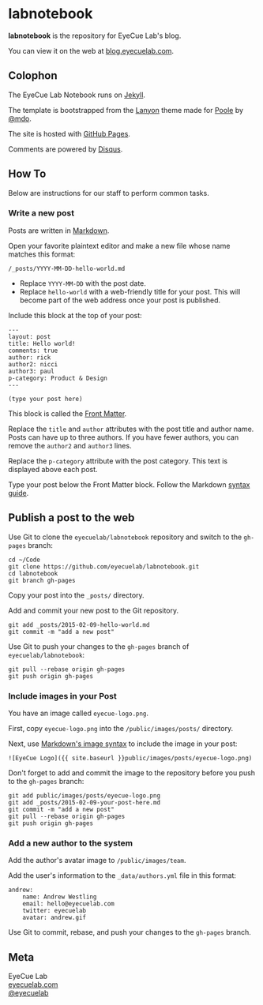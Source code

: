 # labnotebook

**labnotebook** is the repository for EyeCue Lab's blog.

You can view it on the web at [blog.eyecuelab.com](http://blog.eyecuelab.com).

## Colophon

The EyeCue Lab Notebook runs on [Jekyll](http://jekyllrb.com/). 

The template is bootstrapped from the [Lanyon](http://github.com/poole/lanyon) theme made for [Poole](http://github.com/poole/poole) by [@mdo](http://twitter.com/mdo).

The site is hosted with [GitHub Pages](https://pages.github.com/).

Comments are powered by [Disqus](https://disqus.com).

## How To

Below are instructions for our staff to perform common tasks.

### Write a new post

Posts are written in [Markdown](http://daringfireball.net/projects/markdown/syntax). 

Open your favorite plaintext editor and make a new file whose name matches this format:

`/_posts/YYYY-MM-DD-hello-world.md`

- Replace `YYYY-MM-DD` with the post date.  
- Replace `hello-world` with a web-friendly title for your post. This will become part of the web address once your post is published.

Include this block at the top of your post:

```
---
layout: post
title: Hello world!
comments: true
author: rick
author2: nicci
author3: paul
p-category: Product & Design
---

(type your post here)

```

This block is called the [Front Matter](http://jekyllrb.com/docs/frontmatter/).

Replace the `title` and `author` attributes with the post title and author name. Posts can have up to three authors. If you have fewer authors, you can remove the `author2` and `author3` lines.

Replace the `p-category` attribute with the post category. This text is displayed above each post.

Type your post below the Front Matter block. Follow the Markdown [syntax guide](https://help.github.com/articles/markdown-basics/).

## Publish a post to the web

Use Git to clone the `eyecuelab/labnotebook` repository and switch to the `gh-pages` branch:


```
cd ~/Code
git clone https://github.com/eyecuelab/labnotebook.git
cd labnotebook
git branch gh-pages
```

Copy your post into the `_posts/` directory.

Add and commit your new post to the Git repository. 

```
git add _posts/2015-02-09-hello-world.md
git commit -m "add a new post"
```

Use Git to push your changes to the `gh-pages` branch of `eyecuelab/labnotebook`:


```
git pull --rebase origin gh-pages
git push origin gh-pages
```

### Include images in your Post

You have an image called `eyecue-logo.png`.

First, copy `eyecue-logo.png` into the `/public/images/posts/` directory.

Next, use [Markdown's image syntax](http://daringfireball.net/projects/markdown/syntax#img) to include the image in your post:

```
![EyeCue Logo]({{ site.baseurl }}public/images/posts/eyecue-logo.png)
```

Don't forget to add and commit the image to the repository before you push to the `gh-pages` branch:

```
git add public/images/posts/eyecue-logo.png
git add _posts/2015-02-09-your-post-here.md
git commit -m "add a new post"
git pull --rebase origin gh-pages
git push origin gh-pages
```

### Add a new author to the system

Add the author's avatar image to `/public/images/team`.

Add the user's information to the `_data/authors.yml` file in this format:

```
andrew:
    name: Andrew Westling
    email: hello@eyecuelab.com
    twitter: eyecuelab
    avatar: andrew.gif
```

Use Git to commit, rebase, and push your changes to the `gh-pages` branch.

## Meta

EyeCue Lab  
[eyecuelab.com](http://eyecuelab.com)  
[@eyecuelab](http://twitter.com/eyecuelab)
